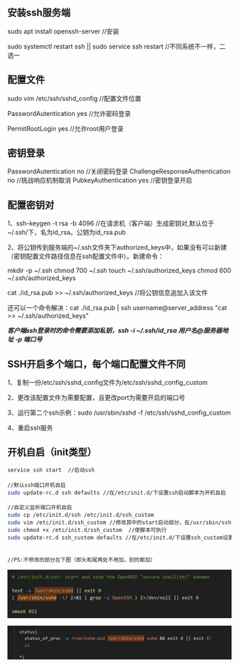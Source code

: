 ## 安装ssh服务端

sudo apt install openssh-server //安装

sudo systemctl restart ssh  ||  sudo service ssh restart  //不同系统不一样，二选一

## 配置文件

sudo vim  /etc/ssh/sshd_config    //配置文件位置

PasswordAutentication   yes //允许密码登录

PermitRootLogin yes   //允许root用户登录

## 密钥登录

PasswordAutentication no  //关闭密码登录
ChallengeResponseAuthentication no  //挑战响应机制取消
PubkeyAuthentication yes  //密钥登录开启

## 配置密钥对

1、ssh-keygen -t rsa -b 4096  //在请求机（客户端）生成密钥对,默认位于~/.ssh/下，名为id_rsa。公钥为id_rsa.pub

2、将公钥传到服务端的~/.ssh文件夹下authorized_keys中，如果没有可以新建（密钥配置文件路径信息在ssh配置文件中）。新建命令：

mkdir -p ~/.ssh
chmod 700 ~/.ssh
touch ~/.ssh/authorized_keys
chmod 600 ~/.ssh/authorized_keys

cat ./id_rsa.pub >> ~/.ssh/authorized_keys   //将公钥信息追加入该文件

还可以一个命令解决：cat ./id_rsa.pub | ssh username@server_address "cat >> ~/.ssh/authorized_keys"

***客户端ssh登录时的命令需要添加私钥，ssh -i ~/.ssh/id_rsa 用户名@服务器地址 -p 端口号***

## SSH开启多个端口，每个端口配置文件不同

1、复制一份/etc/ssh/sshd_config文件为/etc/ssh/sshd_config_custom

2、更改该配置文件为需要配置，且更改port为需要开启的端口号

3、运行第二个ssh示例：sudo /usr/sbin/sshd -f /etc/ssh/sshd_config_custom

4、重启ssh服务

## 开机自启（init类型）

```bash
service ssh start  //启动ssh

//默认ssh端口开机自启
sudo update-rc.d ssh defaults //在/etc/init.d/下设置ssh启动脚本为开机自启

//自定义监听端口开机自启
sudo cp /etc/init.d/ssh /etc/init.d/ssh_custom 
sudo vim /etc/init.d/ssh_custom //修改其中的start启动部分，在/usr/sbin/sshd后添加 -f /etc/init.d/ssh_custom  
sudo chmod +x /etc/init.d/ssh_custom  //使脚本可执行
sudo update-rc.d ssh_custom defaults //在/etc/init.d/下设置ssh_custom设置开机自启


//PS:不修改的部分在下图（即头和尾两处不用加，别的都加）
```

![image-20240403202959857](ssh.assets/image-20240403202959857.png)

![image-20240403203025554](ssh.assets/image-20240403203025554.png)